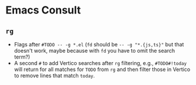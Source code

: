 # Emacs Consult

## `rg`

- Flags after `#TODO -- -g *.el` (`fd` should be `-- -g "*.{js,ts}"` but that doesn't work, maybe because with `fd` you have to omit the search term?)
- A second `#` to add Vertico searches after `rg` filtering, e.g., `#TODO#!today` will return for all matches for `TODO` from `rg` and then filter those in Vertico to remove lines that match `today`.
